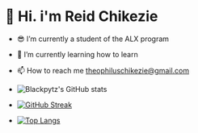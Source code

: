 # 👋 Hi. i'm Reid Chikezie
- 😎 I’m currently a student of the ALX program
- 🌱 I’m currently learning how to learn
- 📫 How to reach me theophiluschikezie@gmail.com

- ![Blackpytz's GitHub stats](https://github-readme-stats.vercel.app/api?username=Blackpytz&theme=great-gatsby&show_icons=true)
- [![GitHub Streak](https://streak-stats.demolab.com?user=Blackpytz&theme=great-gatsby)](https://git.io/streak-stats)
- [![Top Langs](https://github-readme-stats.vercel.app/api/top-langs/?username=Blackpytz&theme=great-gatsby&layout=compact)](https://github.com/Blackpytz/github-readme-stats)
<!---
Blackpytz/Blackpytz is a ✨ special ✨ repository because its `README.md` (this file) appears on your GitHub profile.
You can click the Preview link to take a look at your changes.
--->
